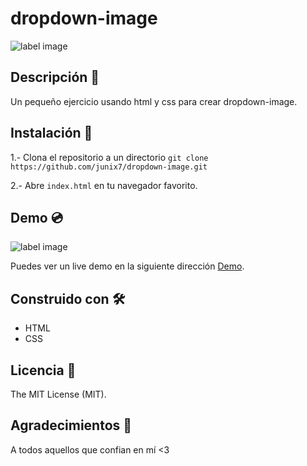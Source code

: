 # dropdown-image

![label image](https://img.shields.io/badge/status-in%20progress-yellow)

## Descripción 📝️
 Un pequeño ejercicio usando html y css para crear dropdown-image. 


## Instalación 🔧️

1.- Clona el repositorio a un directorio
```git clone https://github.com/junix7/dropdown-image.git ```

2.- Abre ```index.html``` en tu navegador favorito.

## Demo 💿️
![label image](https://github.com/junix7/dropdown-image/blob/master/images/preview.png)

Puedes ver un live demo en la siguiente dirección [Demo](https://junix7.github.io/dropdown-image/).

## Construido con 🛠️
- HTML
- CSS


## Licencia 📃️

The MIT License (MIT).

## Agradecimientos 🎁️

A todos aquellos que confian en mí <3
